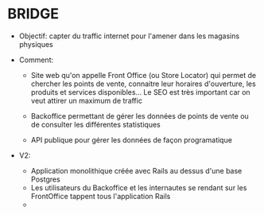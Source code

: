 # BRIDGE

- Objectif: capter du traffic internet pour l'amener dans les magasins physiques
- Comment:
  * Site web qu'on appelle Front Office (ou Store Locator) qui permet de chercher
  les points de vente, connaitre leur horaires d'ouverture, les produits et services disponibles...
  Le SEO est très important car on veut attirer un maximum de traffic

  * Backoffice permettant de gérer les données de points de vente ou de consulter les différentes statistiques

  * API publique pour gérer les données de façon programatique


- V2:
  * Application monolithique créée avec Rails au dessus d'une base Postgres
  * Les utilisateurs du Backoffice et les internautes se rendant sur les FrontOffice tappent tous l'application Rails
  *
